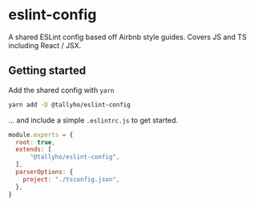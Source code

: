 # eslint-config

A shared ESLint config based off Airbnb style guides. Covers JS and TS including
React / JSX.

## Getting started

Add the shared config with `yarn`

```bash
yarn add -D @tallyho/eslint-config
```

... and include a simple `.eslintrc.js` to get started.

```javascript
module.exports = {
  root: true,
  extends: [
      "@tallyho/eslint-config",
  ],
  parserOptions: {
    project: "./tsconfig.json",
  },
}
```
